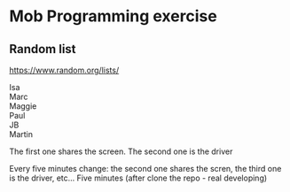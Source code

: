 # Mob Programming exercise

## Random list

https://www.random.org/lists/

Isa <br>
Marc <br>
Maggie <br>
Paul <br>
JB <br>
Martin <br>

The first one shares the screen.
The second one is the driver

Every five minutes change: the second one shares the scren, the third one is the driver, etc...
Five minutes (after clone the repo - real developing)

